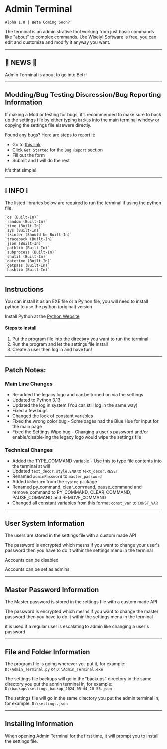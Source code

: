 # Admin Terminal 

`Alpha 1.8 | Beta Coming Soon?`

The terminal is an administrative tool working from just basic commands like "about" to complex commands. Use Wisely! Software is free, you can edit and customize and modify it anyway you want.

---

## 📰 NEWS 📰

Admin Terminal is about to go into Beta!

---

## Modding/Bug Testing Discression/Bug Reporting Information

If making a Mod or testing for bugs, it's recommended to make sure to back up the settings file by either typing `backup` into the main terminal window or copying the settings file elsewere directly.

Found any bugs? Here are steps to report it:
-    Go to [this link](https://github.com/Gh053d413x/Admin_Terminal/issues/new/choose)
-    Click `Get Started` for the `Bug Report` section
-    Fill out the form
-    Submit and I will do the rest

It's that simple!

---

## ℹ️ INFO ℹ️

The listed libraries below are required to run the terminal if using the python file.

    `os (Built-In)`
    `random (Built-In)`
    `time (Built-In)`
    `sys (Built-In)`
    `tkinter (Should be Built-In)`
    `traceback (Built-In)`
    `json (Built-In)`
    `pathlib (Built-In)`
    `subprocess (Built-In)`
    `shutil (Built-In)`
    `datetime (Built-In)`
    `getpass (Built-In)`
    `hashlib (Built-In)`

---

## Instructions

You can install it as an EXE file or a Python file, you will need to install python to use the python (original) version

Install Python at the [Python Website](https://www.python.org)

#### Steps to install

1. Put the program file into the directory you want to run the terminal
2. Run the program and let the settings file install
3. Create a user then log in and have fun!

---

## Patch Notes:

### Main Line Changes
-   Re-added the legacy logo and can be turned on via the settings
-   Updated to Python 3.13
-   Updated the log in system (You can still log in the same way)
-   Fixed a few bugs
-   Changed the look of constant variables
-   Fixed the wrong color bug - Some pages had the Blue Hue for input for the main page
-   Fixed the Settings Wipe bug - Changing a user's password and/or enable/disable-ing the legacy logo would wipe the settings file

### Technical Changes
-   Added the TYPE_COMMAND variable - Use this to type file contents into the terminal at will
-   Updated `text_decor.style.END` to `text_decor.RESET`
-   Renamed `adminPassword` to `master_password`
-   Added `NoReturn` from the `typing` package
-   Renamed py_command, clear_command, pause_command and remove_command to PY_COMMAND, CLEAR_COMMAND, PAUSE_COMMAND and REMOVE_COMMAND
-   Changed all constant variables from this format `const_var` to `CONST_VAR`


---

## User System Information

The users are stored in the settings file with a custom made API

The password is encrypted which means if you want to change your user's password then you have to do it within the settings menu in the terminal

Accounts can be disabled

Accounts can be set as admins

---

## Master Password Information

The Master password is stored in the settings file with a custom made API

The password is encrypted which means if you want to change the master password then you have to do it within the settings menu in the terminal

it is used if a regular user is escalating to admin like changing a user's password

---
## File and Folder Information

The program file is going wherever you put it, for example: `D:\Admin_Terminal.py` or `D:\Admin_Terminal.exe`

The settings file backups will go in the "backups" directory in the same directory you put the admin terminal in, for example: `D:\backups\settings_backup_2024-05-04_20-55.json`

The settings file will go in the same directory you put the admin terminal in, for example: `D:\settings.json`

---

## Installing Information

When opening Admin Terminal for the first time, it will prompt you to install the settings file.
